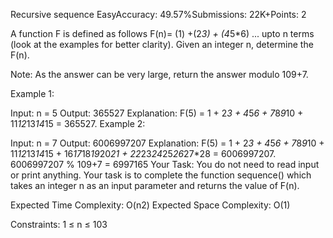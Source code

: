 Recursive sequence
EasyAccuracy: 49.57%Submissions: 22K+Points: 2

A function F is defined as follows F(n)= (1) +(2*3) + (4*5*6) ... upto n terms (look at the examples for better clarity). Given an integer n, determine the F(n).

Note: As the answer can be very large, return the answer modulo 109+7.

Example 1:

Input: n = 5
Output: 365527
Explanation: 
F(5) = 1 + 2*3 + 4*5*6 + 7*8*9*10 + 11*12*13*14*15 = 365527.
Example 2:

Input: n = 7
Output: 6006997207
Explanation: 
F(5) = 1 + 2*3 + 4*5*6 + 7*8*9*10 + 11*12*13*14*15 + 
16*17*18*19*20*21 + 22*23*24*25*26*27*28 = 6006997207.
6006997207 % 109+7 = 6997165
Your Task:
You do not need to read input or print anything. Your task is to complete the function sequence() which takes an integer n as an input parameter and returns the value of F(n).

Expected Time Complexity: O(n2)
Expected Space Complexity: O(1)

Constraints:
1 ≤ n ≤ 103

